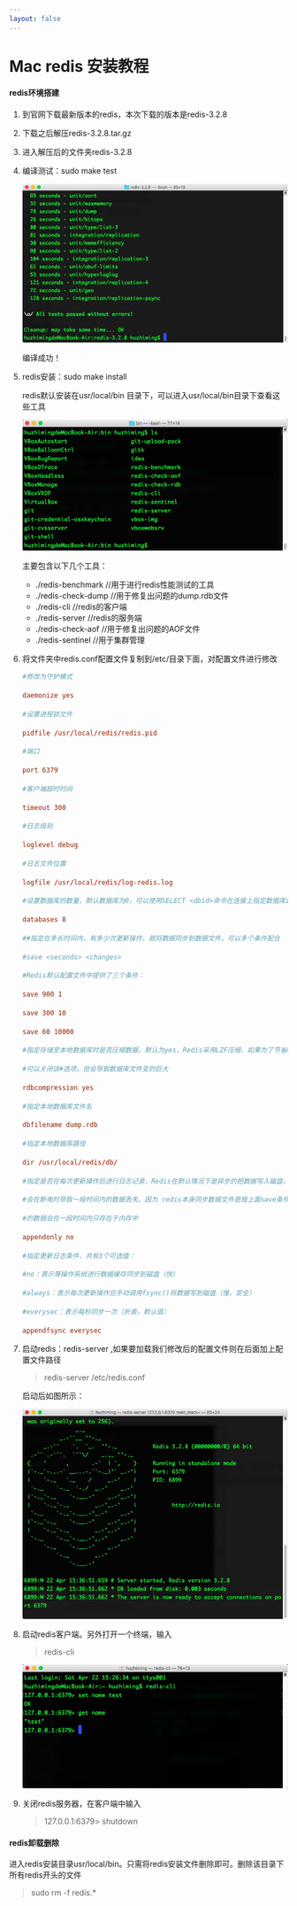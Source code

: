 ```yaml
---
layout: false
---
```




# Mac redis 安装教程

#### redis环境搭建

1. 到官网下载最新版本的redis，本次下载的版本是redis-3.2.8

2. 下载之后解压redis-3.2.8.tar.gz

3. 进入解压后的文件夹redis-3.2.8

4. 编译测试：sudo make test

   ![](pic/pic11.png)

   编译成功！

5. redis安装：sudo make install

   redis默认安装在usr/local/bin 目录下，可以进入usr/local/bin目录下查看这些工具

   ![](pic/pic12.png)

   主要包含以下几个工具：

   * ./redis-benchmark //用于进行redis性能测试的工具
   * ./redis-check-dump //用于修复出问题的dump.rdb文件
   * ./redis-cli //redis的客户端
   * ./redis-server //redis的服务端
   * ./redis-check-aof //用于修复出问题的AOF文件
   * ./redis-sentinel //用于集群管理

6. 将文件夹中redis.conf配置文件复制到/etc/目录下面，对配置文件进行修改

   ```toml
   #修改为守护模式
    
   daemonize yes
    
   #设置进程锁文件
    
   pidfile /usr/local/redis/redis.pid
    
   #端口
    
   port 6379
    
   #客户端超时时间
    
   timeout 300
    
   #日志级别
    
   loglevel debug
    
   #日志文件位置
    
   logfile /usr/local/redis/log-redis.log
    
   #设置数据库的数量，默认数据库为0，可以使用SELECT <dbid>命令在连接上指定数据库id
    
   databases 8
    
   ##指定在多长时间内，有多少次更新操作，就将数据同步到数据文件，可以多个条件配合
    
   #save <seconds> <changes>
    
   #Redis默认配置文件中提供了三个条件：
    
   save 900 1
    
   save 300 10
    
   save 60 10000
    
   #指定存储至本地数据库时是否压缩数据，默认为yes，Redis采用LZF压缩，如果为了节省CPU时间，
    
   #可以关闭该#选项，但会导致数据库文件变的巨大
    
   rdbcompression yes
    
   #指定本地数据库文件名
    
   dbfilename dump.rdb
    
   #指定本地数据库路径
    
   dir /usr/local/redis/db/
    
   #指定是否在每次更新操作后进行日志记录，Redis在默认情况下是异步的把数据写入磁盘，如果不开启，可能
    
   #会在断电时导致一段时间内的数据丢失。因为 redis本身同步数据文件是按上面save条件来同步的，所以有
    
   #的数据会在一段时间内只存在于内存中
    
   appendonly no
    
   #指定更新日志条件，共有3个可选值：
    
   #no：表示等操作系统进行数据缓存同步到磁盘（快）
    
   #always：表示每次更新操作后手动调用fsync()将数据写到磁盘（慢，安全）
    
   #everysec：表示每秒同步一次（折衷，默认值）
    
   appendfsync everysec
   ```

7. 启动redis：redis-server ,如果要加载我们修改后的配置文件则在后面加上配置文件路径

   > redis-server  /etc/redis.conf

   启动后如图所示：

   ![](pic/pic13.png)

8. 启动redis客户端。另外打开一个终端，输入 

   > redis-cli

   ![](pic/pic14.png)

9. 关闭redis服务器，在客户端中输入

   > 127.0.0.1:6379> shutdown

#### redis卸载删除

进入redis安装目录usr/local/bin。只需将redis安装文件删除即可。删除该目录下所有redis开头的文件

> sudo rm -f redis.*